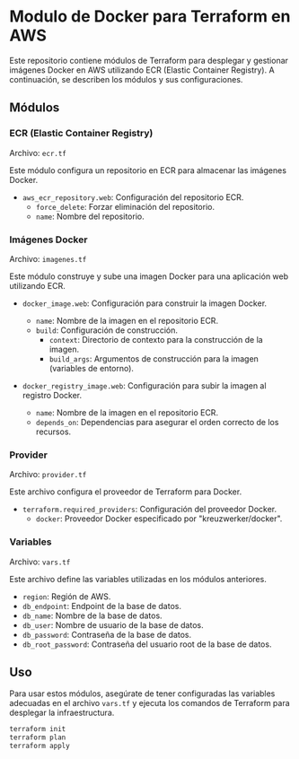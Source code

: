 # Modulo de Docker para Terraform en AWS

Este repositorio contiene módulos de Terraform para desplegar y gestionar imágenes Docker en AWS utilizando ECR (Elastic Container Registry). A continuación, se describen los módulos y sus configuraciones.

## Módulos

### ECR (Elastic Container Registry)
Archivo: `ecr.tf`

Este módulo configura un repositorio en ECR para almacenar las imágenes Docker.

- `aws_ecr_repository.web`: Configuración del repositorio ECR.
  - `force_delete`: Forzar eliminación del repositorio.
  - `name`: Nombre del repositorio.

### Imágenes Docker
Archivo: `imagenes.tf`

Este módulo construye y sube una imagen Docker para una aplicación web utilizando ECR.

- `docker_image.web`: Configuración para construir la imagen Docker.
  - `name`: Nombre de la imagen en el repositorio ECR.
  - `build`: Configuración de construcción.
    - `context`: Directorio de contexto para la construcción de la imagen.
    - `build_args`: Argumentos de construcción para la imagen (variables de entorno).

- `docker_registry_image.web`: Configuración para subir la imagen al registro Docker.
  - `name`: Nombre de la imagen en el repositorio ECR.
  - `depends_on`: Dependencias para asegurar el orden correcto de los recursos.

### Provider
Archivo: `provider.tf`

Este archivo configura el proveedor de Terraform para Docker.

- `terraform.required_providers`: Configuración del proveedor Docker.
  - `docker`: Proveedor Docker especificado por "kreuzwerker/docker".

### Variables
Archivo: `vars.tf`

Este archivo define las variables utilizadas en los módulos anteriores.

- `region`: Región de AWS.
- `db_endpoint`: Endpoint de la base de datos.
- `db_name`: Nombre de la base de datos.
- `db_user`: Nombre de usuario de la base de datos.
- `db_password`: Contraseña de la base de datos.
- `db_root_password`: Contraseña del usuario root de la base de datos.

## Uso

Para usar estos módulos, asegúrate de tener configuradas las variables adecuadas en el archivo `vars.tf` y ejecuta los comandos de Terraform para desplegar la infraestructura.

```sh
terraform init
terraform plan
terraform apply
